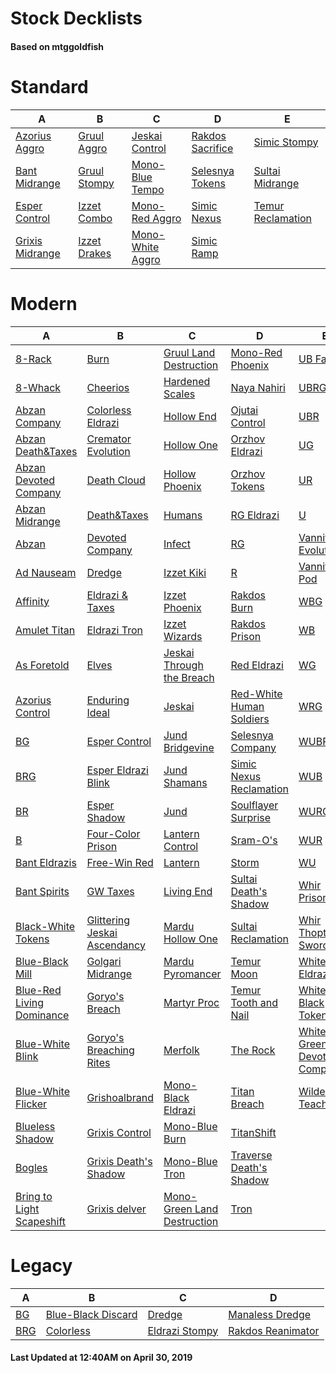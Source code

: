 # Stock Decklists
#### Based on mtggoldfish


# Standard

|                                A                                 |                             B                              |                                 C                                  |                                 D                                  |                                  E                                   |
|------------------------------------------------------------------|------------------------------------------------------------|--------------------------------------------------------------------|--------------------------------------------------------------------|----------------------------------------------------------------------|
|[Azorius Aggro](./mtggoldfish/Standard/decks/Azorius_Aggro.md)    |[Gruul Aggro](./mtggoldfish/Standard/decks/Gruul_Aggro.md)  |[Jeskai Control](./mtggoldfish/Standard/decks/Jeskai_Control.md)    |[Rakdos Sacrifice](./mtggoldfish/Standard/decks/Rakdos_Sacrifice.md)|[Simic Stompy](./mtggoldfish/Standard/decks/Simic_Stompy.md)          |
|[Bant Midrange](./mtggoldfish/Standard/decks/Bant_Midrange.md)    |[Gruul Stompy](./mtggoldfish/Standard/decks/Gruul_Stompy.md)|[Mono-Blue Tempo](./mtggoldfish/Standard/decks/Mono-Blue_Tempo.md)  |[Selesnya Tokens](./mtggoldfish/Standard/decks/Selesnya_Tokens.md)  |[Sultai Midrange](./mtggoldfish/Standard/decks/Sultai_Midrange.md)    |
|[Esper Control](./mtggoldfish/Standard/decks/Esper_Control.md)    |[Izzet Combo](./mtggoldfish/Standard/decks/Izzet_Combo.md)  |[Mono-Red Aggro](./mtggoldfish/Standard/decks/Mono-Red_Aggro.md)    |[Simic Nexus](./mtggoldfish/Standard/decks/Simic_Nexus.md)          |[Temur Reclamation](./mtggoldfish/Standard/decks/Temur_Reclamation.md)|
|[Grixis Midrange](./mtggoldfish/Standard/decks/Grixis_Midrange.md)|[Izzet Drakes](./mtggoldfish/Standard/decks/Izzet_Drakes.md)|[Mono-White Aggro](./mtggoldfish/Standard/decks/Mono-White_Aggro.md)|[Simic Ramp](./mtggoldfish/Standard/decks/Simic_Ramp.md)            |                                                                      |


# Modern

|                                         A                                          |                                            B                                             |                                           C                                            |                                        D                                         |                                           E                                            |
|------------------------------------------------------------------------------------|------------------------------------------------------------------------------------------|----------------------------------------------------------------------------------------|----------------------------------------------------------------------------------|----------------------------------------------------------------------------------------|
|[8-Rack](./mtggoldfish/Modern/decks/8-Rack.md)                                      |[Burn](./mtggoldfish/Modern/decks/Burn.md)                                                |[Gruul Land Destruction](./mtggoldfish/Modern/decks/Gruul_Land_Destruction.md)          |[Mono-Red Phoenix](./mtggoldfish/Modern/decks/Mono-Red_Phoenix.md)                |[UB Faeries](./mtggoldfish/Modern/decks/UB_Faeries.md)                                  |
|[8-Whack](./mtggoldfish/Modern/decks/8-Whack.md)                                    |[Cheerios](./mtggoldfish/Modern/decks/Cheerios.md)                                        |[Hardened Scales](./mtggoldfish/Modern/decks/Hardened_Scales.md)                        |[Naya Nahiri](./mtggoldfish/Modern/decks/Naya_Nahiri.md)                          |[UBRG](./mtggoldfish/Modern/decks/UBRG.md)                                              |
|[Abzan Company](./mtggoldfish/Modern/decks/Abzan_Company.md)                        |[Colorless Eldrazi](./mtggoldfish/Modern/decks/Colorless_Eldrazi.md)                      |[Hollow End](./mtggoldfish/Modern/decks/Hollow_End.md)                                  |[Ojutai Control](./mtggoldfish/Modern/decks/Ojutai_Control.md)                    |[UBR](./mtggoldfish/Modern/decks/UBR.md)                                                |
|[Abzan Death&amp;Taxes](./mtggoldfish/Modern/decks/Abzan_Death&amp;Taxes.md)        |[Cremator Evolution](./mtggoldfish/Modern/decks/Cremator_Evolution.md)                    |[Hollow One](./mtggoldfish/Modern/decks/Hollow_One.md)                                  |[Orzhov Eldrazi](./mtggoldfish/Modern/decks/Orzhov_Eldrazi.md)                    |[UG](./mtggoldfish/Modern/decks/UG.md)                                                  |
|[Abzan Devoted Company](./mtggoldfish/Modern/decks/Abzan_Devoted_Company.md)        |[Death Cloud](./mtggoldfish/Modern/decks/Death_Cloud.md)                                  |[Hollow Phoenix](./mtggoldfish/Modern/decks/Hollow_Phoenix.md)                          |[Orzhov Tokens](./mtggoldfish/Modern/decks/Orzhov_Tokens.md)                      |[UR](./mtggoldfish/Modern/decks/UR.md)                                                  |
|[Abzan Midrange](./mtggoldfish/Modern/decks/Abzan_Midrange.md)                      |[Death&amp;Taxes](./mtggoldfish/Modern/decks/Death&amp;Taxes.md)                          |[Humans](./mtggoldfish/Modern/decks/Humans.md)                                          |[RG Eldrazi](./mtggoldfish/Modern/decks/RG_Eldrazi.md)                            |[U](./mtggoldfish/Modern/decks/U.md)                                                    |
|[Abzan](./mtggoldfish/Modern/decks/Abzan.md)                                        |[Devoted Company](./mtggoldfish/Modern/decks/Devoted_Company.md)                          |[Infect](./mtggoldfish/Modern/decks/Infect.md)                                          |[RG](./mtggoldfish/Modern/decks/RG.md)                                            |[Vannifar Evolution](./mtggoldfish/Modern/decks/Vannifar_Evolution.md)                  |
|[Ad Nauseam](./mtggoldfish/Modern/decks/Ad_Nauseam.md)                              |[Dredge](./mtggoldfish/Modern/decks/Dredge.md)                                            |[Izzet Kiki](./mtggoldfish/Modern/decks/Izzet_Kiki.md)                                  |[R](./mtggoldfish/Modern/decks/R.md)                                              |[Vannifar Pod](./mtggoldfish/Modern/decks/Vannifar_Pod.md)                              |
|[Affinity](./mtggoldfish/Modern/decks/Affinity.md)                                  |[Eldrazi & Taxes](./mtggoldfish/Modern/decks/Eldrazi_&_Taxes.md)                          |[Izzet Phoenix](./mtggoldfish/Modern/decks/Izzet_Phoenix.md)                            |[Rakdos Burn](./mtggoldfish/Modern/decks/Rakdos_Burn.md)                          |[WBG](./mtggoldfish/Modern/decks/WBG.md)                                                |
|[Amulet Titan](./mtggoldfish/Modern/decks/Amulet_Titan.md)                          |[Eldrazi Tron](./mtggoldfish/Modern/decks/Eldrazi_Tron.md)                                |[Izzet Wizards](./mtggoldfish/Modern/decks/Izzet_Wizards.md)                            |[Rakdos Prison](./mtggoldfish/Modern/decks/Rakdos_Prison.md)                      |[WB](./mtggoldfish/Modern/decks/WB.md)                                                  |
|[As Foretold](./mtggoldfish/Modern/decks/As_Foretold.md)                            |[Elves](./mtggoldfish/Modern/decks/Elves.md)                                              |[Jeskai Through the Breach](./mtggoldfish/Modern/decks/Jeskai_Through_the_Breach.md)    |[Red Eldrazi](./mtggoldfish/Modern/decks/Red_Eldrazi.md)                          |[WG](./mtggoldfish/Modern/decks/WG.md)                                                  |
|[Azorius Control](./mtggoldfish/Modern/decks/Azorius_Control.md)                    |[Enduring Ideal](./mtggoldfish/Modern/decks/Enduring_Ideal.md)                            |[Jeskai](./mtggoldfish/Modern/decks/Jeskai.md)                                          |[Red-White Human Soldiers](./mtggoldfish/Modern/decks/Red-White_Human_Soldiers.md)|[WRG](./mtggoldfish/Modern/decks/WRG.md)                                                |
|[BG](./mtggoldfish/Modern/decks/BG.md)                                              |[Esper Control](./mtggoldfish/Modern/decks/Esper_Control.md)                              |[Jund Bridgevine](./mtggoldfish/Modern/decks/Jund_Bridgevine.md)                        |[Selesnya Company](./mtggoldfish/Modern/decks/Selesnya_Company.md)                |[WUBRG](./mtggoldfish/Modern/decks/WUBRG.md)                                            |
|[BRG](./mtggoldfish/Modern/decks/BRG.md)                                            |[Esper Eldrazi Blink](./mtggoldfish/Modern/decks/Esper_Eldrazi_Blink.md)                  |[Jund Shamans](./mtggoldfish/Modern/decks/Jund_Shamans.md)                              |[Simic Nexus Reclamation](./mtggoldfish/Modern/decks/Simic_Nexus_Reclamation.md)  |[WUB](./mtggoldfish/Modern/decks/WUB.md)                                                |
|[BR](./mtggoldfish/Modern/decks/BR.md)                                              |[Esper Shadow](./mtggoldfish/Modern/decks/Esper_Shadow.md)                                |[Jund](./mtggoldfish/Modern/decks/Jund.md)                                              |[Soulflayer Surprise](./mtggoldfish/Modern/decks/Soulflayer_Surprise.md)          |[WURG](./mtggoldfish/Modern/decks/WURG.md)                                              |
|[B](./mtggoldfish/Modern/decks/B.md)                                                |[Four-Color Prison](./mtggoldfish/Modern/decks/Four-Color_Prison.md)                      |[Lantern Control](./mtggoldfish/Modern/decks/Lantern_Control.md)                        |[Sram-O's](./mtggoldfish/Modern/decks/Sram-O's.md)                                |[WUR](./mtggoldfish/Modern/decks/WUR.md)                                                |
|[Bant Eldrazis](./mtggoldfish/Modern/decks/Bant_Eldrazis.md)                        |[Free-Win Red](./mtggoldfish/Modern/decks/Free-Win_Red.md)                                |[Lantern](./mtggoldfish/Modern/decks/Lantern.md)                                        |[Storm](./mtggoldfish/Modern/decks/Storm.md)                                      |[WU](./mtggoldfish/Modern/decks/WU.md)                                                  |
|[Bant Spirits](./mtggoldfish/Modern/decks/Bant_Spirits.md)                          |[GW Taxes](./mtggoldfish/Modern/decks/GW_Taxes.md)                                        |[Living End](./mtggoldfish/Modern/decks/Living_End.md)                                  |[Sultai Death's Shadow](./mtggoldfish/Modern/decks/Sultai_Death's_Shadow.md)      |[Whir Prison](./mtggoldfish/Modern/decks/Whir_Prison.md)                                |
|[Black-White Tokens](./mtggoldfish/Modern/decks/Black-White_Tokens.md)              |[Glittering Jeskai Ascendancy](./mtggoldfish/Modern/decks/Glittering_Jeskai_Ascendancy.md)|[Mardu Hollow One](./mtggoldfish/Modern/decks/Mardu_Hollow_One.md)                      |[Sultai Reclamation](./mtggoldfish/Modern/decks/Sultai_Reclamation.md)            |[Whir Thopter Sword](./mtggoldfish/Modern/decks/Whir_Thopter_Sword.md)                  |
|[Blue-Black Mill](./mtggoldfish/Modern/decks/Blue-Black_Mill.md)                    |[Golgari Midrange](./mtggoldfish/Modern/decks/Golgari_Midrange.md)                        |[Mardu Pyromancer](./mtggoldfish/Modern/decks/Mardu_Pyromancer.md)                      |[Temur Moon](./mtggoldfish/Modern/decks/Temur_Moon.md)                            |[White Eldrazi](./mtggoldfish/Modern/decks/White_Eldrazi.md)                            |
|[Blue-Red Living Dominance](./mtggoldfish/Modern/decks/Blue-Red_Living_Dominance.md)|[Goryo's Breach](./mtggoldfish/Modern/decks/Goryo's_Breach.md)                            |[Martyr Proc](./mtggoldfish/Modern/decks/Martyr_Proc.md)                                |[Temur Tooth and Nail](./mtggoldfish/Modern/decks/Temur_Tooth_and_Nail.md)        |[White-Black Tokens](./mtggoldfish/Modern/decks/White-Black_Tokens.md)                  |
|[Blue-White Blink](./mtggoldfish/Modern/decks/Blue-White_Blink.md)                  |[Goryo's Breaching Rites](./mtggoldfish/Modern/decks/Goryo's_Breaching_Rites.md)          |[Merfolk](./mtggoldfish/Modern/decks/Merfolk.md)                                        |[The Rock](./mtggoldfish/Modern/decks/The_Rock.md)                                |[White-Green Devoted Company](./mtggoldfish/Modern/decks/White-Green_Devoted_Company.md)|
|[Blue-White Flicker](./mtggoldfish/Modern/decks/Blue-White_Flicker.md)              |[Grishoalbrand](./mtggoldfish/Modern/decks/Grishoalbrand.md)                              |[Mono-Black Eldrazi](./mtggoldfish/Modern/decks/Mono-Black_Eldrazi.md)                  |[Titan Breach](./mtggoldfish/Modern/decks/Titan_Breach.md)                        |[Wilderness Teachings](./mtggoldfish/Modern/decks/Wilderness_Teachings.md)              |
|[Blueless Shadow](./mtggoldfish/Modern/decks/Blueless_Shadow.md)                    |[Grixis Control](./mtggoldfish/Modern/decks/Grixis_Control.md)                            |[Mono-Blue Burn](./mtggoldfish/Modern/decks/Mono-Blue_Burn.md)                          |[TitanShift](./mtggoldfish/Modern/decks/TitanShift.md)                            |                                                                                        |
|[Bogles](./mtggoldfish/Modern/decks/Bogles.md)                                      |[Grixis Death's Shadow](./mtggoldfish/Modern/decks/Grixis_Death's_Shadow.md)              |[Mono-Blue Tron](./mtggoldfish/Modern/decks/Mono-Blue_Tron.md)                          |[Traverse Death's Shadow](./mtggoldfish/Modern/decks/Traverse_Death's_Shadow.md)  |                                                                                        |
|[Bring to Light Scapeshift](./mtggoldfish/Modern/decks/Bring_to_Light_Scapeshift.md)|[Grixis delver](./mtggoldfish/Modern/decks/Grixis_delver.md)                              |[Mono-Green Land Destruction](./mtggoldfish/Modern/decks/Mono-Green_Land_Destruction.md)|[Tron](./mtggoldfish/Modern/decks/Tron.md)                                        |                                                                                        |


# Legacy

|                   A                    |                                  B                                   |                              C                               |                                 D                                  |
|----------------------------------------|----------------------------------------------------------------------|--------------------------------------------------------------|--------------------------------------------------------------------|
|[BG](./mtggoldfish/Legacy/decks/BG.md)  |[Blue-Black Discard](./mtggoldfish/Legacy/decks/Blue-Black_Discard.md)|[Dredge](./mtggoldfish/Legacy/decks/Dredge.md)                |[Manaless Dredge](./mtggoldfish/Legacy/decks/Manaless_Dredge.md)    |
|[BRG](./mtggoldfish/Legacy/decks/BRG.md)|[Colorless](./mtggoldfish/Legacy/decks/Colorless.md)                  |[Eldrazi Stompy](./mtggoldfish/Legacy/decks/Eldrazi_Stompy.md)|[Rakdos Reanimator](./mtggoldfish/Legacy/decks/Rakdos_Reanimator.md)|



#### Last Updated at 12:40AM on April 30, 2019